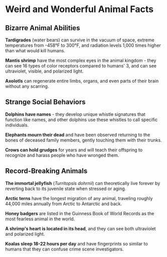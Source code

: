 # Weird and Wonderful Animal Facts

## Bizarre Animal Abilities

**Tardigrades** (water bears) can survive in the vacuum of space, extreme temperatures from -458°F to 300°F, and radiation levels 1,000 times higher than what would kill humans.

**Mantis shrimp** have the most complex eyes in the animal kingdom - they can see 16 types of color receptors compared to humans' 3, and can see ultraviolet, visible, and polarized light.

**Axolotls** can regenerate entire limbs, organs, and even parts of their brain without any scarring.

## Strange Social Behaviors

**Dolphins have names** - they develop unique whistle signatures that function like names, and other dolphins use these whistles to call specific individuals.

**Elephants mourn their dead** and have been observed returning to the bones of deceased family members, gently touching them with their trunks.

**Crows can hold grudges** for years and will teach their offspring to recognize and harass people who have wronged them.

## Record-Breaking Animals

**The immortal jellyfish** (*Turritopsis dohrnii*) can theoretically live forever by reverting back to its juvenile state when stressed or aging.

**Arctic terns** have the longest migration of any animal, traveling roughly 44,000 miles annually from Arctic to Antarctic and back.

**Honey badgers** are listed in the Guinness Book of World Records as the most fearless animal in the world.

**A shrimp's heart is located in its head**, and they can see both ultraviolet and polarized light.

**Koalas sleep 18-22 hours per day** and have fingerprints so similar to humans that they can confuse crime scene investigators.